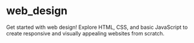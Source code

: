 # web_design
Get started with web design! Explore HTML, CSS, and basic JavaScript to create responsive and visually appealing websites from scratch.
